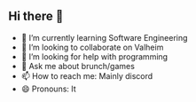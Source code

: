 ## Hi there 👋

- 🌱 I’m currently learning Software Engineering
- 👯 I’m looking to collaborate on Valheim
- 🤔 I’m looking for help with programming
- 💬 Ask me about brunch/games
- 📫 How to reach me: Mainly discord
- 😄 Pronouns: It
